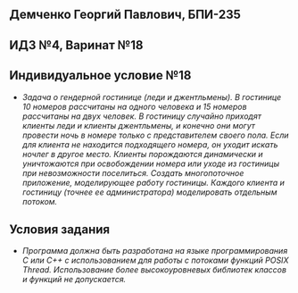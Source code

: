## Демченко Георгий Павлович, БПИ-235

## ИДЗ №4, Варинат №18

## Индивидуальное условие №18

* *Задача о гендерной гостинице (леди и джентльмены). В гостинице 10 номеров рассчитаны на одного человека и 15 номеров рассчитаны на двух человек. В гостиницу случайно приходят клиенты леди и клиенты джентльмены, и конечно они могут провести ночь в номере только с представителем своего пола. Если для клиента не находится подходящего номера, он уходит искать ночлег в другое место. Клиенты порождаются динамически и уничтожаются при освобождении номера или уходе из гостиницы при невозможности поселиться. Создать многопоточное приложение, моделирующее работу гостиницы. Каждого клиента и гостиницу (точнее ее администратора) моделировать отдельным потоком.*

## Условия задания

* *Программа должна быть разработана на языке программирования C или C++ с использованием для работы с потоками функций POSIX Thread. Использование более высокоуровневых библиотек классов и функций не допускается.*